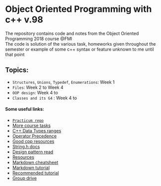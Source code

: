 # Object Oriented Programming with c++ v.98
The repository contains code and notes from the Object Oriented Programming 2018 course @FMI  
The code is solution of the various task, homeworks  given throughout the
semester or example of some c++ syntax or feature unknown to me until that point
## Topics:
  * `Structures`, `Unions`, `Typedef`, `Enumerations`: Week 1
  * `Files`: Week 2 to Week 4
  * `OOP design`: Week 4 to
  * `Classes and its G4` : Week 4 to
#### Some useful links:
* [`Practicum repo`](https://github.com/VasiPeycheva/Object-Oriented-Programming--2017-2018)  
* [More course tasks](https://docs.google.com/document/d/1dCglcOnL_L3n_U-sr7b_NcwTifeW82xmSdxmB-btfp0/edit)
* [C++ Data Types ranges](https://www.tutorialspoint.com/cplusplus/cpp_data_types.htm)
* [Operator Precedence](http://en.cppreference.com/w/cpp/language/operator_precedence)
* [Good cpp resources](https://www.geeksforgeeks.org/c-plus-plus/)
* [String.h docs](http://www.cplusplus.com/reference/cstring/)
* [Design pattern read](https://sourcemaking.com/design_patterns)
* [Resources](https://learn.fmi.uni-sofia.bg/course/view.php?id=3700)  
* [Markdown cheatsheet](https://github.com/adam-p/markdown-here/wiki/Markdown-Cheatsheet)  
* [Markdown tutorial](https://www.markdowntutorial.com/)  
* [Recommended tutorial](https://www.learncpp.com/)
* [Group drive](https://drive.google.com/open?id=0B9rx-8vumi-GVjUwbWU3WUVuQjQ)

